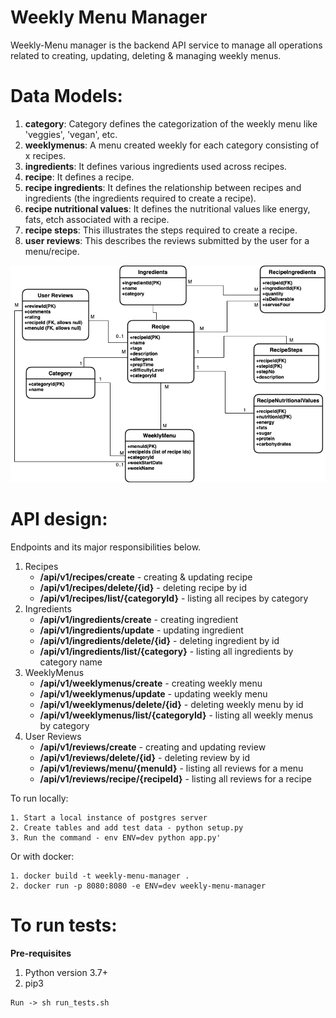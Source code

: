 Weekly Menu Manager
====================================

Weekly-Menu manager is the backend API service to manage all operations related to creating, updating, deleting & managing weekly menus.

Data Models:
=========

1. **category**: Category defines the categorization of the weekly menu like 'veggies', 'vegan', etc.
2. **weeklymenus**: A menu created weekly for each category consisting of x recipes.
3. **ingredients**: It defines various ingredients used across recipes.
4. **recipe**: It defines a recipe.
5. **recipe ingredients**: It defines the relationship between recipes and ingredients (the ingredients required to create a recipe).
6. **recipe nutritional values**: It defines the nutritional values like energy, fats, etch associated with a recipe.
4. **recipe steps**: This illustrates the steps required to create a recipe.
5. **user reviews**:  This describes the reviews submitted by the user for a menu/recipe.

![Alt text](erd.png?raw=true "ERD for Weekly Menu Manager")

API design:
===========
Endpoints and its major responsibilities below.
1. Recipes
    - **/api/v1/recipes/create** - creating & updating recipe
    - **/api/v1/recipes/delete/{id}** - deleting recipe by id
    - **/api/v1/recipes/list/{categoryId}** - listing all recipes by category
2. Ingredients
    - **/api/v1/ingredients/create** - creating ingredient
    - **/api/v1/ingredients/update** - updating ingredient
    - **/api/v1/ingredients/delete/{id}** - deleting ingredient by id
    - **/api/v1/ingredients/list/{category}** - listing all ingredients by category name
3. WeeklyMenus
    - **/api/v1/weeklymenus/create** - creating weekly menu
    - **/api/v1/weeklymenus/update** - updating weekly menu
    - **/api/v1/weeklymenus/delete/{id}** - deleting weekly menu by id
    - **/api/v1/weeklymenus/list/{categoryId}** - listing all weekly menus by category
4. User Reviews
    - **/api/v1/reviews/create** - creating and updating review
    - **/api/v1/reviews/delete/{id}** - deleting review by id
    - **/api/v1/reviews/menu/{menuId}** - listing all reviews for a menu
    - **/api/v1/reviews/recipe/{recipeId}** - listing all reviews for a recipe

To run locally:

```
1. Start a local instance of postgres server
2. Create tables and add test data - python setup.py
3. Run the command - env ENV=dev python app.py'
```

Or with docker:

```
1. docker build -t weekly-menu-manager .
2. docker run -p 8080:8080 -e ENV=dev weekly-menu-manager
```

To run tests:
==============
**Pre-requisites**
1. Python version 3.7+
2. pip3
```
Run -> sh run_tests.sh
```